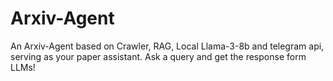 # Arxiv-Agent
An Arxiv-Agent based on Crawler, RAG, Local Llama-3-8b and telegram api, serving as your paper assistant. Ask a query and get the response form LLMs!
